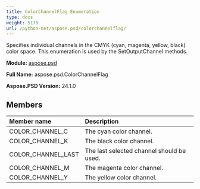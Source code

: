 ```yaml
---
title: ColorChannelFlag Enumeration
type: docs
weight: 5170
url: /python-net/aspose.psd/colorchannelflag/
---
```


Specifies individual channels in the CMYK (cyan, magenta, yellow, black) color space. This enumeration is used by the SetOutputChannel methods.

**Module:** [aspose.psd](/psd/python-net/aspose.psd/)

**Full Name:** aspose.psd.ColorChannelFlag

**Aspose.PSD Version:** 24.1.0

## **Members**
| **Member name** | **Description** |
| :- | :- |
| COLOR_CHANNEL_C | The cyan color channel. |
| COLOR_CHANNEL_K | The black color channel. |
| COLOR_CHANNEL_LAST | The last selected channel should be used. |
| COLOR_CHANNEL_M | The magenta color channel. |
| COLOR_CHANNEL_Y | The yellow color channel. |
